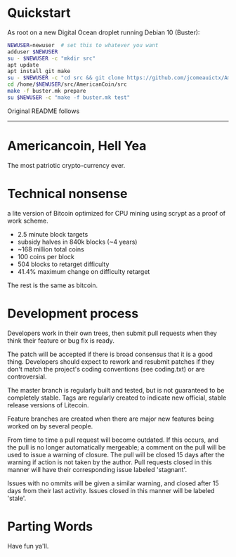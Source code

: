 # Quickstart

As root on a new Digital Ocean droplet running Debian 10 (Buster):

```bash
NEWUSER=newuser  # set this to whatever you want
adduser $NEWUSER
su - $NEWUSER -c "mkdir src"
apt update
apt install git make
su - $NEWUSER -c "cd src && git clone https://github.com/jcomeauictx/AmericanCoin.git"
cd /home/$NEWUSER/src/AmericanCoin/src
make -f buster.mk prepare
su $NEWUSER -c "make -f buster.mk test"
```


Original README follows

---------

Americancoin, Hell Yea
=========

The most patriotic crypto-currency ever.

Technical nonsense 
=========

a lite version of Bitcoin optimized for CPU mining using scrypt as a proof of work scheme.

<ul>
<li>2.5 minute block targets</li>
<li>subsidy halves in 840k blocks (~4 years)</li>
<li>~168 million total coins</li>
<li>100 coins per block</li>
<li>504 blocks to retarget difficulty</li>
<li>41.4% maximum change on difficulty retarget</li>
</ul>

The rest is the same as bitcoin.

Development process
=========

Developers work in their own trees, then submit pull requests when they think their feature or bug fix is ready.

The patch will be accepted if there is broad consensus that it is a good thing. Developers should expect to rework and resubmit patches if they don't match the project's coding conventions (see coding.txt) or are controversial.

The master branch is regularly built and tested, but is not guaranteed to be completely stable. Tags are regularly created to indicate new official, stable release versions of Litecoin.

Feature branches are created when there are major new features being worked on by several people.

From time to time a pull request will become outdated. If this occurs, and the pull is no longer automatically mergeable; a comment on the pull will be used to issue a warning of closure. The pull will be closed 15 days after the warning if action is not taken by the author. Pull requests closed in this manner will have their corresponding issue labeled 'stagnant'.

Issues with no ommits will be given a similar warning, and closed after 15 days from their last activity. Issues closed in this manner will be labeled 'stale'.

Parting Words
=========

Have fun ya'll.
